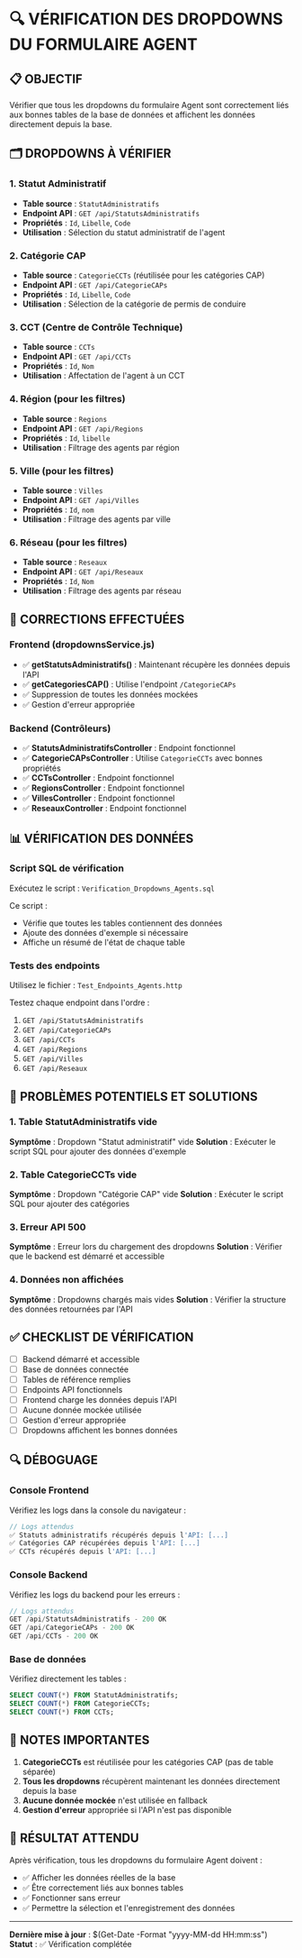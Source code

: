 # 🔍 VÉRIFICATION DES DROPDOWNS DU FORMULAIRE AGENT

## 📋 OBJECTIF
Vérifier que tous les dropdowns du formulaire Agent sont correctement liés aux bonnes tables de la base de données et affichent les données directement depuis la base.

## 🗂️ DROPDOWNS À VÉRIFIER

### 1. **Statut Administratif** 
- **Table source** : `StatutAdministratifs`
- **Endpoint API** : `GET /api/StatutsAdministratifs`
- **Propriétés** : `Id`, `Libelle`, `Code`
- **Utilisation** : Sélection du statut administratif de l'agent

### 2. **Catégorie CAP**
- **Table source** : `CategorieCCTs` (réutilisée pour les catégories CAP)
- **Endpoint API** : `GET /api/CategorieCAPs`
- **Propriétés** : `Id`, `Libelle`, `Code`
- **Utilisation** : Sélection de la catégorie de permis de conduire

### 3. **CCT (Centre de Contrôle Technique)**
- **Table source** : `CCTs`
- **Endpoint API** : `GET /api/CCTs`
- **Propriétés** : `Id`, `Nom`
- **Utilisation** : Affectation de l'agent à un CCT

### 4. **Région** (pour les filtres)
- **Table source** : `Regions`
- **Endpoint API** : `GET /api/Regions`
- **Propriétés** : `Id`, `libelle`
- **Utilisation** : Filtrage des agents par région

### 5. **Ville** (pour les filtres)
- **Table source** : `Villes`
- **Endpoint API** : `GET /api/Villes`
- **Propriétés** : `Id`, `nom`
- **Utilisation** : Filtrage des agents par ville

### 6. **Réseau** (pour les filtres)
- **Table source** : `Reseaux`
- **Endpoint API** : `GET /api/Reseaux`
- **Propriétés** : `Id`, `Nom`
- **Utilisation** : Filtrage des agents par réseau

## 🔧 CORRECTIONS EFFECTUÉES

### Frontend (dropdownsService.js)
- ✅ **getStatutsAdministratifs()** : Maintenant récupère les données depuis l'API
- ✅ **getCategoriesCAP()** : Utilise l'endpoint `/CategorieCAPs`
- ✅ Suppression de toutes les données mockées
- ✅ Gestion d'erreur appropriée

### Backend (Contrôleurs)
- ✅ **StatutsAdministratifsController** : Endpoint fonctionnel
- ✅ **CategorieCAPsController** : Utilise `CategorieCCTs` avec bonnes propriétés
- ✅ **CCTsController** : Endpoint fonctionnel
- ✅ **RegionsController** : Endpoint fonctionnel
- ✅ **VillesController** : Endpoint fonctionnel
- ✅ **ReseauxController** : Endpoint fonctionnel

## 📊 VÉRIFICATION DES DONNÉES

### Script SQL de vérification
Exécutez le script : `Verification_Dropdowns_Agents.sql`

Ce script :
- Vérifie que toutes les tables contiennent des données
- Ajoute des données d'exemple si nécessaire
- Affiche un résumé de l'état de chaque table

### Tests des endpoints
Utilisez le fichier : `Test_Endpoints_Agents.http`

Testez chaque endpoint dans l'ordre :
1. `GET /api/StatutsAdministratifs`
2. `GET /api/CategorieCAPs`
3. `GET /api/CCTs`
4. `GET /api/Regions`
5. `GET /api/Villes`
6. `GET /api/Reseaux`

## 🚨 PROBLÈMES POTENTIELS ET SOLUTIONS

### 1. **Table StatutAdministratifs vide**
**Symptôme** : Dropdown "Statut administratif" vide
**Solution** : Exécuter le script SQL pour ajouter des données d'exemple

### 2. **Table CategorieCCTs vide**
**Symptôme** : Dropdown "Catégorie CAP" vide
**Solution** : Exécuter le script SQL pour ajouter des catégories

### 3. **Erreur API 500**
**Symptôme** : Erreur lors du chargement des dropdowns
**Solution** : Vérifier que le backend est démarré et accessible

### 4. **Données non affichées**
**Symptôme** : Dropdowns chargés mais vides
**Solution** : Vérifier la structure des données retournées par l'API

## ✅ CHECKLIST DE VÉRIFICATION

- [ ] Backend démarré et accessible
- [ ] Base de données connectée
- [ ] Tables de référence remplies
- [ ] Endpoints API fonctionnels
- [ ] Frontend charge les données depuis l'API
- [ ] Aucune donnée mockée utilisée
- [ ] Gestion d'erreur appropriée
- [ ] Dropdowns affichent les bonnes données

## 🔍 DÉBOGUAGE

### Console Frontend
Vérifiez les logs dans la console du navigateur :
```javascript
// Logs attendus
✅ Statuts administratifs récupérés depuis l'API: [...]
✅ Catégories CAP récupérées depuis l'API: [...]
✅ CCTs récupérés depuis l'API: [...]
```

### Console Backend
Vérifiez les logs du backend pour les erreurs :
```csharp
// Logs attendus
GET /api/StatutsAdministratifs - 200 OK
GET /api/CategorieCAPs - 200 OK
GET /api/CCTs - 200 OK
```

### Base de données
Vérifiez directement les tables :
```sql
SELECT COUNT(*) FROM StatutAdministratifs;
SELECT COUNT(*) FROM CategorieCCTs;
SELECT COUNT(*) FROM CCTs;
```

## 📝 NOTES IMPORTANTES

1. **CategorieCCTs** est réutilisée pour les catégories CAP (pas de table séparée)
2. **Tous les dropdowns** récupèrent maintenant les données directement depuis la base
3. **Aucune donnée mockée** n'est utilisée en fallback
4. **Gestion d'erreur** appropriée si l'API n'est pas disponible

## 🎯 RÉSULTAT ATTENDU

Après vérification, tous les dropdowns du formulaire Agent doivent :
- ✅ Afficher les données réelles de la base
- ✅ Être correctement liés aux bonnes tables
- ✅ Fonctionner sans erreur
- ✅ Permettre la sélection et l'enregistrement des données

---

**Dernière mise à jour** : $(Get-Date -Format "yyyy-MM-dd HH:mm:ss")
**Statut** : ✅ Vérification complétée
